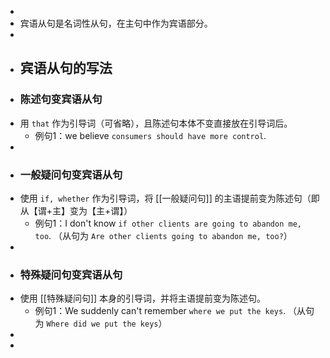 -
- 宾语从句是名词性从句，在主句中作为宾语部分。
-
- ## 宾语从句的写法
- ### 陈述句变宾语从句
- 用 `that` 作为引导词（可省略），且陈述句本体不变直接放在引导词后。
	- 例句1：we believe `consumers should have more control`.
-
- ### 一般疑问句变宾语从句
- 使用 `if, whether` 作为引导词，将 [[一般疑问句]] 的主语提前变为陈述句（即从【谓+主】变为【主+谓】）
	- 例句1：I don't know `if other clients are going to abandon me, too`. （从句为 `Are other clients going to abandon me, too?`）
-
- ### 特殊疑问句变宾语从句
- 使用 [[特殊疑问句]] 本身的引导词，并将主语提前变为陈述句。
	- 例句1：We suddenly can't remember `where we put the keys`. （从句为 `Where did we put the keys`）
-
-